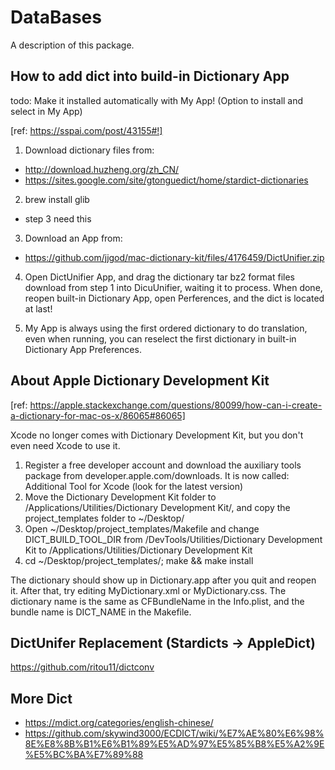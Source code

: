 # DataBases

A description of this package.

## How to add dict into build-in Dictionary App

todo: Make it installed automatically with My App! (Option to install and select in My App)

[ref: https://sspai.com/post/43155#!]

1. Download dictionary files from:

* http://download.huzheng.org/zh_CN/
* https://sites.google.com/site/gtonguedict/home/stardict-dictionaries

2. brew install glib

* step 3 need this

3. Download an App from:
* https://github.com/jjgod/mac-dictionary-kit/files/4176459/DictUnifier.zip

4. Open DictUnifier App, and drag the dictionary tar bz2 format files download from step 1 into DicuUnifier, waiting it to process. When done, reopen built-in Dictionary App, open Perferences, and the dict is located at last!

5. My App is always using the first ordered dictionary to do translation, even when running, you can reselect the first dictionary in built-in Dictionary App Preferences.

## About Apple Dictionary Development Kit

[ref: https://apple.stackexchange.com/questions/80099/how-can-i-create-a-dictionary-for-mac-os-x/86065#86065]

Xcode no longer comes with Dictionary Development Kit, but you don't even need Xcode to use it.
1. Register a free developer account and download the auxiliary tools package from developer.apple.com/downloads. It is now called: Additional Tool for Xcode (look for the latest version)
2. Move the Dictionary Development Kit folder to /Applications/Utilities/Dictionary Development Kit/, and copy the project_templates folder to ~/Desktop/
3. Open ~/Desktop/project_templates/Makefile and change DICT_BUILD_TOOL_DIR from /DevTools/Utilities/Dictionary Development Kit to /Applications/Utilities/Dictionary Development Kit
4. cd ~/Desktop/project_templates/; make && make install

The dictionary should show up in Dictionary.app after you quit and reopen it. After that, try editing MyDictionary.xml or MyDictionary.css. The dictionary name is the same as CFBundleName in the Info.plist, and the bundle name is DICT_NAME in the Makefile.

## DictUnifer Replacement (Stardicts -> AppleDict)
https://github.com/ritou11/dictconv

## More Dict
* https://mdict.org/categories/english-chinese/
* https://github.com/skywind3000/ECDICT/wiki/%E7%AE%80%E6%98%8E%E8%8B%B1%E6%B1%89%E5%AD%97%E5%85%B8%E5%A2%9E%E5%BC%BA%E7%89%88

